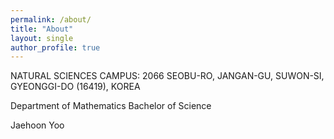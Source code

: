 ```yaml
---
permalink: /about/
title: "About"
layout: single
author_profile: true
---
```


NATURAL SCIENCES CAMPUS: 2066 SEOBU-RO, JANGAN-GU, SUWON-SI, GYEONGGI-DO (16419), KOREA

Department of Mathematics
Bachelor of Science

Jaehoon Yoo